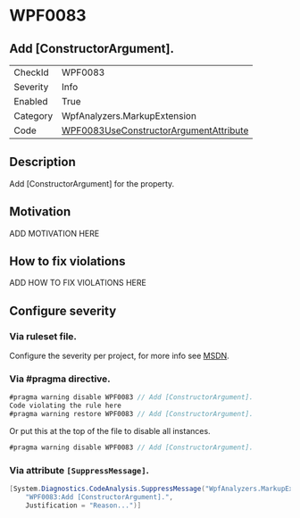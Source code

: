 # WPF0083
## Add [ConstructorArgument].

<!-- start generated table -->
<table>
  <tr>
    <td>CheckId</td>
    <td>WPF0083</td>
  </tr>
  <tr>
    <td>Severity</td>
    <td>Info</td>
  </tr>
  <tr>
    <td>Enabled</td>
    <td>True</td>
  </tr>
  <tr>
    <td>Category</td>
    <td>WpfAnalyzers.MarkupExtension</td>
  </tr>
  <tr>
    <td>Code</td>
    <td><a href="https://github.com/DotNetAnalyzers/WpfAnalyzers/blob/master/WpfAnalyzers/WPF0083UseConstructorArgumentAttribute.cs">WPF0083UseConstructorArgumentAttribute</a></td>
  </tr>
</table>
<!-- end generated table -->

## Description

Add [ConstructorArgument] for the property.

## Motivation

ADD MOTIVATION HERE

## How to fix violations

ADD HOW TO FIX VIOLATIONS HERE

<!-- start generated config severity -->
## Configure severity

### Via ruleset file.

Configure the severity per project, for more info see [MSDN](https://msdn.microsoft.com/en-us/library/dd264949.aspx).

### Via #pragma directive.
```C#
#pragma warning disable WPF0083 // Add [ConstructorArgument].
Code violating the rule here
#pragma warning restore WPF0083 // Add [ConstructorArgument].
```

Or put this at the top of the file to disable all instances.
```C#
#pragma warning disable WPF0083 // Add [ConstructorArgument].
```

### Via attribute `[SuppressMessage]`.

```C#
[System.Diagnostics.CodeAnalysis.SuppressMessage("WpfAnalyzers.MarkupExtension", 
    "WPF0083:Add [ConstructorArgument].", 
    Justification = "Reason...")]
```
<!-- end generated config severity -->